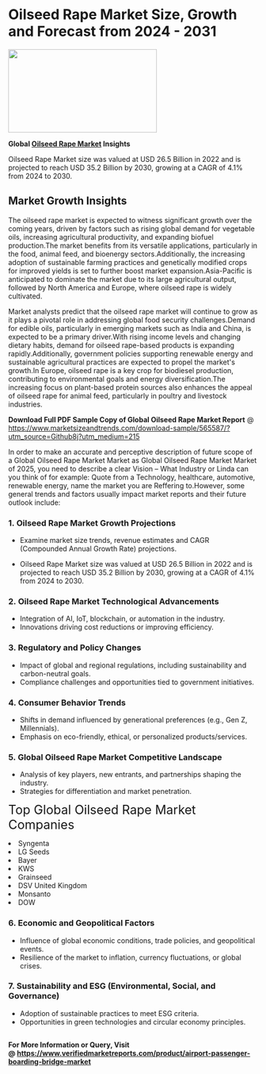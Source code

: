 <H1>Oilseed Rape Market Size, Growth and Forecast from 2024 - 2031</H1><img class="aligncenter size-medium wp-image-584254" src="https://thirdeyenews.in/wp-content/uploads/2024/09/Global-Market-Research-300x168.jpeg" alt="" width="300" height="168" /><p><strong>Global&nbsp;<a href="https://www.marketsizeandtrends.com/download-sample/565587/?utm_source=Github8j?utm_medium=215">Oilseed Rape Market</a> Insights</strong></p><p>Oilseed Rape Market size was valued at USD 26.5 Billion in 2022 and is projected to reach USD 35.2 Billion by 2030, growing at a CAGR of 4.1% from 2024 to 2030.</p><p><h2>Market Growth Insights</h2> <p>The oilseed rape market is expected to witness significant growth over the coming years, driven by factors such as rising global demand for vegetable oils, increasing agricultural productivity, and expanding biofuel production.The market benefits from its versatile applications, particularly in the food, animal feed, and bioenergy sectors.Additionally, the increasing adoption of sustainable farming practices and genetically modified crops for improved yields is set to further boost market expansion.Asia-Pacific is anticipated to dominate the market due to its large agricultural output, followed by North America and Europe, where oilseed rape is widely cultivated.</p> <p>Market analysts predict that the oilseed rape market will continue to grow as it plays a pivotal role in addressing global food security challenges.Demand for edible oils, particularly in emerging markets such as India and China, is expected to be a primary driver.With rising income levels and changing dietary habits, demand for oilseed rape-based products is expanding rapidly.Additionally, government policies supporting renewable energy and sustainable agricultural practices are expected to propel the market's growth.In Europe, oilseed rape is a key crop for biodiesel production, contributing to environmental goals and energy diversification.The increasing focus on plant-based protein sources also enhances the appeal of oilseed rape for animal feed, particularly in poultry and livestock industries.</p> <p><span class=""><strong>Download Full PDF Sample Copy of Global Oilseed Rape Market Report</strong> @ <a href="https://www.marketsizeandtrends.com/download-sample/565587/?utm_source=Github8j?utm_medium=215" target="_blank">https://www.marketsizeandtrends.com/download-sample/565587/?utm_source=Github8j?utm_medium=215</a></span></p><p>In order to make an accurate and perceptive description of future scope of a Global&nbsp;Oilseed Rape Market Market as Global&nbsp;Oilseed Rape Market Market of 2025, you need to describe a clear Vision &ndash; What Industry or Linda can you think of for example: Quote from a Technology, healthcare, automotive, renewable energy, name the market you are Reffering to.However, some general trends and factors usually impact market reports and their future outlook include:</p><h3>1.&nbsp;<strong>Oilseed Rape Market Growth Projections</strong></h3><ul><li>Examine market size trends, revenue estimates and CAGR (Compounded Annual Growth Rate) projections.</li><li><p>Oilseed Rape Market size was valued at USD 26.5 Billion in 2022 and is projected to reach USD 35.2 Billion by 2030, growing at a CAGR of 4.1% from 2024 to 2030.</p></li></ul><h3>2.&nbsp;<strong>Oilseed Rape Market Technological Advancements</strong></h3><ul><li>Integration of AI, IoT, blockchain, or automation in the industry.</li><li>Innovations driving cost reductions or improving efficiency.</li></ul><h3>3.&nbsp;<strong>Regulatory and Policy Changes</strong></h3><ul><li>Impact of global and regional regulations, including sustainability and carbon-neutral goals.</li><li>Compliance challenges and opportunities tied to government initiatives.</li></ul><h3>4.&nbsp;<strong>Consumer Behavior Trends</strong></h3><ul><li>Shifts in demand influenced by generational preferences (e.g., Gen Z, Millennials).</li><li>Emphasis on eco-friendly, ethical, or personalized products/services.</li></ul><h3>5.&nbsp;<strong>Global Oilseed Rape Market Competitive Landscape</strong></h3><ul><li>Analysis of key players, new entrants, and partnerships shaping the industry.</li><li>Strategies for differentiation and market penetration.</li></ul><p data-pm-slice="1 1 []"><span style="color: inherit; font-family: inherit; font-size: 25px;">Top Global Oilseed Rape Market Companies</span></p><div class="" data-test-id=""><p><li>Syngenta</li><li> LG Seeds</li><li> Bayer</li><li> KWS</li><li> Grainseed</li><li> DSV United Kingdom</li><li> Monsanto</li><li> DOW</li></p></div><h3>6.&nbsp;<strong>Economic and Geopolitical Factors</strong></h3><ul><li>Influence of global economic conditions, trade policies, and geopolitical events.</li><li>Resilience of the market to inflation, currency fluctuations, or global crises.</li></ul><h3>7.&nbsp;<strong>Sustainability and ESG (Environmental, Social, and Governance)</strong></h3><ul><li>Adoption of sustainable practices to meet ESG criteria.</li><li>Opportunities in green technologies and circular economy principles.</li></ul><h2><strong style="font-size: 14px;">For More Information or Query, Visit @&nbsp;</strong><a style="background-color: #ffffff; font-size: 14px;" href="https://www.marketsizeandtrends.com/report/oilseed-rape-market/" target="_blank">https://www.verifiedmarketreports.com/product/airport-passenger-boarding-bridge-market</a></h2>